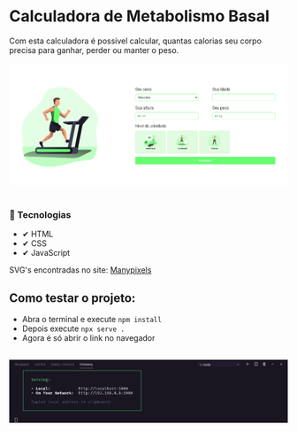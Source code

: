 # Calculadora de Metabolismo Basal

Com esta calculadora é possivel calcular, quantas calorias seu corpo precisa para ganhar, perder ou manter o peso.

<img src="./github/gif.gif">

<br>
<br>

### 🚀 Tecnologias
- ✔ HTML
- ✔ CSS
- ✔ JavaScript

SVG's encontradas no site: <a href="https://www.manypixels.co/">Manypixels</a>

## Como testar o projeto:
- Abra o terminal e execute `npm install`
- Depois execute `npx serve .`
- Agora é só abrir o link no navegador

<br>
<img src="./github/Screenshot_1.png">